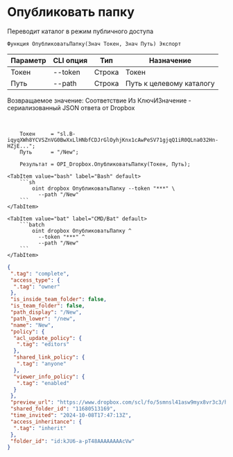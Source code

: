 ﻿---
sidebar_position: 1
---

# Опубликовать папку
 Переводит каталог в режим публичного доступа



`Функция ОпубликоватьПапку(Знач Токен, Знач Путь) Экспорт`

  | Параметр | CLI опция | Тип | Назначение |
  |-|-|-|-|
  | Токен | --token | Строка | Токен |
  | Путь | --path | Строка | Путь к целевому каталогу |

  
  Возвращаемое значение:   Соответствие Из КлючИЗначение - сериализованный JSON ответа от Dropbox

<br/>




```bsl title="Пример кода"
    Токен     = "sl.B-iqyqXWh8YCVSZnVG0BwXxLlHNbfCDJrGlOyhjKnx1cAwPeSV71gjqQ1iR0QLna032Hn-HZjE...";
    Путь      = "/New";

    Результат = OPI_Dropbox.ОпубликоватьПапку(Токен, Путь);
```
    

 <Tabs>
  
    <TabItem value="bash" label="Bash" default>
        ```sh
            oint dropbox ОпубликоватьПапку --token "***" \
              --path "/New"
        ```
    </TabItem>
  
    <TabItem value="bat" label="CMD/Bat" default>
        ```batch
            oint dropbox ОпубликоватьПапку ^
              --token "***" ^
              --path "/New"
        ```
    </TabItem>
</Tabs>


```json title="Результат"
{
 ".tag": "complete",
 "access_type": {
  ".tag": "owner"
 },
 "is_inside_team_folder": false,
 "is_team_folder": false,
 "path_display": "/New",
 "path_lower": "/new",
 "name": "New",
 "policy": {
  "acl_update_policy": {
   ".tag": "editors"
  },
  "shared_link_policy": {
   ".tag": "anyone"
  },
  "viewer_info_policy": {
   ".tag": "enabled"
  }
 },
 "preview_url": "https://www.dropbox.com/scl/fo/5smnsl41asw9myx8vr3c3/h?dl=0",
 "shared_folder_id": "11680513169",
 "time_invited": "2024-10-08T17:47:13Z",
 "access_inheritance": {
  ".tag": "inherit"
 },
 "folder_id": "id:kJU6-a-pT48AAAAAAAAcVw"
}
```
